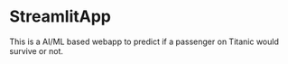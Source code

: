 # StreamlitApp
This is a AI/ML based webapp to predict if a passenger on Titanic would survive or not.
